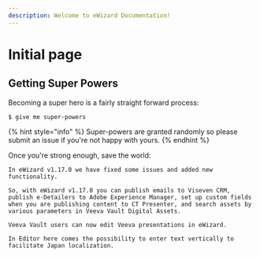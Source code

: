 ```yaml
---
description: Welcome to eWizard Documentation!
---
```


# Initial page

## Getting Super Powers

Becoming a super hero is a fairly straight forward process:

```
$ give me super-powers
```

{% hint style="info" %}
 Super-powers are granted randomly so please submit an issue if you're not happy with yours.
{% endhint %}

Once you're strong enough, save the world:

```text
In eWizard v1.17.0 we have fixed some issues and added new functionality.

So, with eWizard v1.17.0 you can publish emails to Viseven CRM, publish e-Detailers to Adobe Experience Manager, set up custom fields when you are publishing content to CT Presenter, and search assets by various parameters in Veeva Vault Digital Assets.

Veeva Vault users can now edit Veeva presentations in eWizard.

In Editor here comes the possibility to enter text vertically to facilitate Japan localization.
```



